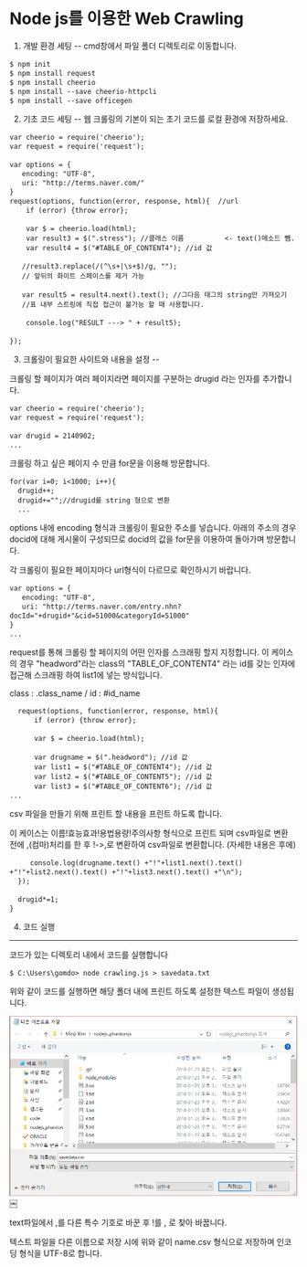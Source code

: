 Node js를 이용한 Web Crawling
===

1. 개발 환경 세팅
--
cmd창에서 파일 폴더 디렉토리로 이동합니다.
~~~
$ npm init
$ npm install request
$ npm install cheerio
$ npm install --save cheerio-httpcli
$ npm install --save officegen
~~~

2. 기초 코드 세팅
--
웹 크롤링의 기본이 되는 초기 코드를 로컬 환경에 저장하세요.
~~~
var cheerio = require('cheerio');  
var request = require('request');

var options = {
   encoding: "UTF-8",
   uri: "http://terms.naver.com/"    
}
request(options, function(error, response, html){  //url
    if (error) {throw error};

    var $ = cheerio.load(html);
    var result3 = $(".stress"); //클래스 이름          <- text()메소드 뺌.
    var result4 = $("#TABLE_OF_CONTENT4"); //id 값

   //result3.replace(/(^\s+|\s+$)/g, "");     
   // 앞뒤의 화이트 스페이스를 제거 가능

   var result5 = result4.next().text(); //그다음 태그의 string만 가져오기
   //표 내부 스트링에 직접 접근이 불가능 할 때 사용합니다.

    console.log("RESULT ---> " + result5);

});
~~~

3. 크롤링이 필요한 사이트와 내용을 설정
--

크롤링 할 페이지가 여러 페이지라면 페이지를 구분하는 drugid 라는 인자를 추가합니다.
~~~
var cheerio = require('cheerio');  
var request = require('request');

var drugid = 2140902;
...
~~~
크롤링 하고 싶은 페이지 수 만큼 for문을 이용해 방문합니다.
~~~
for(var i=0; i<1000; i++){
  drugid++;
  drugid+="";//drugid를 string 형으로 변환
  ...
  ~~~

options 내에 encoding 형식과 크롤링이 필요한 주소를 넣습니다.
아래의 주소의 경우 docid에 대해 게시물이 구성되므로 docid의 값을 for문을 이용하여 돌아가며 방문합니다.

각 크롤링이 필요한 페이지마다 url형식이 다르므로 확인하시기 바랍니다.
  ~~~
  var options = {
     encoding: "UTF-8",
     uri: "http://terms.naver.com/entry.nhn?docId="+drugid+"&cid=51000&categoryId=51000"
  }
  ...
~~~
request를 통해 크롤링 할 페이지의 어떤 인자를 스크래핑 할지 지정합니다.
이 케이스의 경우 "headword"라는 class의  "TABLE_OF_CONTENT4" 라는 id를 갖는 인자에 접근해 스크래핑 하여 list1에 넣는 방식입니다.

class : .class_name / id : #id_name
~~~
  request(options, function(error, response, html){
      if (error) {throw error};

      var $ = cheerio.load(html);

      var drugname = $(".headword"); //id 값
      var list1 = $("#TABLE_OF_CONTENT4"); //id 값
      var list2 = $("#TABLE_OF_CONTENT5"); //id 값
      var list3 = $("#TABLE_OF_CONTENT6"); //id 값
...
~~~
csv 파일을 만들기 위해 프린트 할 내용을 프린트 하도록 합니다.

이 케이스는 이름!효능효과!용법용량!주의사항 형식으로 프린트 되며
csv파일로 변환 전에 ,(컴마)처리를 한 후 !->,로 변환하여 csv파일로 변환합니다. (자세한 내용은 후에)

~~~
     console.log(drugname.text() +"!"+list1.next().text() +"!"+list2.next().text() +"!"+list3.next().text() +"\n");
  });

  drugid*=1;
}

~~~

4. 코드 실행
----
코드가 있는 디렉토리 내에서 코드를 실행합니다
~~~
$ C:\Users\gomdo> node crawling.js > savedata.txt
~~~
위와 같이 코드를 실행하면 해당 폴더 내에 프린트 하도록 설정한 텍스트 파일이 생성됩니다.

![Text file save form](media/text_file_save_form.png)￼

text파일에서 ,를 다른 특수 기호로 바꾼 후 !를 , 로 찾아 바꿉니다.

텍스트 파일을 다른 이름으로 저장 시에 위와 같이 name.csv 형식으로 저장하며
인코딩 형식을 UTF-8로 합니다.
